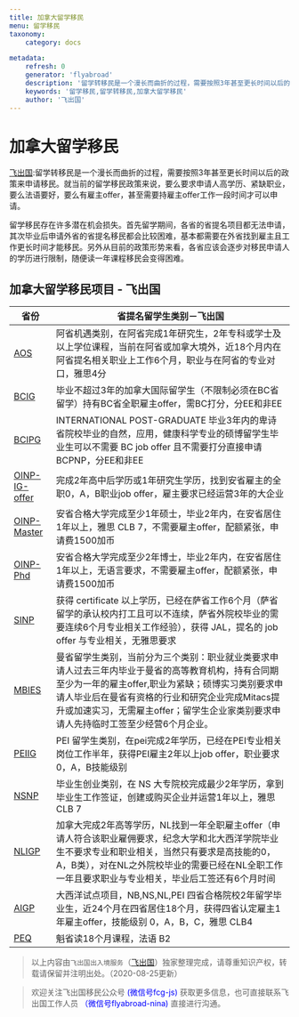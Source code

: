 ```yaml
---
title: 加拿大留学移民
menu: 留学移民
taxonomy:
    category: docs

metadata:
    refresh: 0
    generator: 'flyabroad'
    description: '留学转移民是一个漫长而曲折的过程，需要按照3年甚至更长时间以后的政策来申请移民。就当前的留学移民政策来说，要么要求申请人高学历、紧缺职业，要么法语要好，要么有雇主offer，甚至需要持雇主offer工作一段时间才可以申请。留学移民存在许多潜在机会损失。首先留学期间，各省的省提名项目都无法申请，其次毕业后申请外省的省提名移民都会比较困难，基本都需要在外省找到雇主且工作更长时间才能移民。另外从目前的政策形势来看，各省应该会逐步对移民申请人的学历进行限制，随便读一年课程移民会变得困难。'
    keywords: '留学移民,留学转移民,加拿大留学移民'
    author: '飞出国'
---
```


# 加拿大留学移民

[飞出国](/home):留学转移民是一个漫长而曲折的过程，需要按照3年甚至更长时间以后的政策来申请移民。就当前的留学移民政策来说，要么要求申请人高学历、紧缺职业，要么法语要好，要么有雇主offer，甚至需要持雇主offer工作一段时间才可以申请。

留学移民存在许多潜在机会损失。首先留学期间，各省的省提名项目都无法申请，其次毕业后申请外省的省提名移民都会比较困难，基本都需要在外省找到雇主且工作更长时间才能移民。另外从目前的政策形势来看，各省应该会逐步对移民申请人的学历进行限制，随便读一年课程移民会变得困难。

## 加拿大留学移民项目 - 飞出国

省份 | 省提名留学生类别－飞出国
---- | ---------------------
[AOS] | 阿省机遇类别，在阿省完成1年研究生，2年专科或学士及以上学位课程，当前在阿省或加拿大境外，近18个月内在阿省提名相关职业上工作6个月，职业与在阿省的专业对口，雅思4分
[BCIG] | 毕业不超过3年的加拿大国际留学生（不限制必须在BC省留学）持有BC省全职雇主offer，需BC打分，分EE和非EE
[BCIPG] | INTERNATIONAL POST-GRADUATE 毕业3年内的卑诗省院校毕业的自然，应用，健康科学专业的硕博留学生毕业生可以不需要 BC job offer 且不需要打分直接申请 BCPNP，分EE和非EE
[OINP-IG-offer] | 完成2年高中后学历或1年研究生学历，找到安省雇主的全职0，A，B职业job offer，雇主要求已经运营3年的大企业
[OINP-Master] | 安省合格大学完成至少1年硕士，毕业2年内，在安省居住1年以上，雅思 CLB 7，不需要雇主offer，配额紧张，申请费1500加币
[OINP-Phd] | 安省合格大学完成至少2年博士，毕业2年内，在安省居住1年以上，无语言要求，不需要雇主offer，配额紧张，申请费1500加币
[SINP] | 获得 certificate 以上学历，已经在萨省工作6个月（萨省留学的承认校内打工且可以不连续，萨省外院校毕业的需要连续6个月专业相关工作经验），获得 JAL，提名的 job offer 与专业相关，无雅思要求
[MBIES] | 曼省留学生类别，当前分为三个类别：职业就业类要求申请人过去三年内毕业于曼省的高等教育机构，持有合同期至少为一年的雇主offer,职业为紧缺；硕博实习类别要求申请人毕业后在曼省有资格的行业和研究企业完成Mitacs提升或加速实习，无需雇主offer；留学生企业家类别要求申请人先持临时工签至少经营6个月企业。
[PEIIG] | PEI 留学生类别，在pei完成2年学历，已经在PEI专业相关岗位工作半年，获得PEI雇主2年以上job offer，职业要求0，A，B技能级别
[NSNP] | 毕业生创业类别，在 NS 大专院校完成最少2年学历，拿到毕业生工作签证，创建或购买企业并运营1年以上，雅思CLB 7
[NLIGP] | 加拿大完成2年高等学历，NL找到一年全职雇主offer（申请人符合该职业雇佣要求，纪念大学和北大西洋学院毕业生不要求专业和职业相关，当然只有要求是高技能的0，A，B类），对在NL之外院校毕业的需要已经在NL全职工作一年且要求职业与专业相关，毕业后工签还有6个月时间
[AIGP] | 大西洋试点项目，NB,NS,NL,PEI 四省合格院校2年留学毕业生，近24个月在四省居住18个月，获得四省认定雇主1年雇主offer，技能级别 0，A，B，C，雅思 CLB4
[PEQ] | 魁省读18个月课程，法语 B2

> 以上内容由`飞出国出入境服务`（[飞出国](flyabroad.io)）独家整理完成，请尊重知识产权，转载请保留并注明出处。（2020-08-25更新）

> 欢迎关注飞出国移民公众号 <font color=Blue>(微信号fcg-js)</font> 获取更多信息，也可直接联系飞出国工作人员 <font color=Blue>（微信号flyabroad-nina)</font> 直接进行沟通。

[SINP]: http://bbs.fcgvisa.com/t/topic/27604
[NSNP]: http://bbs.fcgvisa.com/t/nsnp-international-graduate-entrepreneur/12761/
[BCIG]: http://bbs.fcgvisa.com/t/eebc-express-entry-british-columbia-international-graduate/3006/
[BCIPG]: http://bbs.fcgvisa.com/t/topic/3007
[NLIGP]: http://bbs.fcgvisa.com/t/topic/27599
[MBIES]: http://bbs.fcgvisa.com/t/topic/28162
[PEIIG]: http://bbs.fcgvisa.com/t/pei-international-graduates/21978/
[OINP-IG-offer]: http://bbs.fcgvisa.com/t/topic/28163
[OINP-Master]: http://bbs.fcgvisa.com/t/topic/27697
[OINP-Phd]: http://bbs.fcgvisa.com/t/topic/28166
[AIGP]: http://bbs.fcgvisa.com/t/topic/27687
[AOS]: http://bbs.fcgvisa.com/t/topic/28173
[PEQ]: http://bbs.fcgvisa.com/t/topic/11804
